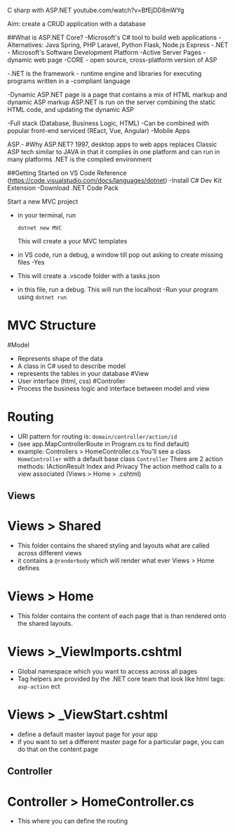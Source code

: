 C sharp with ASP.NET
youtube.com/watch?v=BfEjDD8mWYg

Aim: create a CRUD application with a database

##What is ASP.NET Core?
-Microsoft's C# tool to build web applications
-Alternatives: Java Spring, PHP Laravel, Python Flask, Node.js Express
-.NET - Microsoft's Software Development Platform
-Active Server Pages - dynamic web page
-CORE - open source, cross-platform version of ASP

-.NET is the framework - runtime engine and libraries for executing programs written in a -compliant language

-Dynamic ASP.NET page is a page that contains a mix of HTML markup and dynamic ASP markup
ASP.NET is run on the server combining the static HTML code, and updating the dynamic ASP 

-Full stack (Database, Business Logic, HTML)
-Can be combined with popular front-end serviced (REact, Vue, Angular)
-Mobile Apps

ASP.-
#Why ASP.NET?
1997, desktop apps to web apps
replaces Classic ASP tech
similar to JAVA in that it complies in one platform and can run in many platforms
.NET is the complied environment


##Getting Started on VS Code
Reference (https://code.visualstudio.com/docs/languages/dotnet)
-Install C# Dev Kit Extension
-Download .NET Code Pack

Start a new MVC project
- in your terminal, run

    `dotnet new MVC`

  This will create a your MVC templates
- in VS code, run a debug, a window till pop out asking to create missing files -Yes
- This will create a .vscode folder with a tasks.json
- in this file, run a debug. This will run the localhost
-Run your program using
    `dotnet run`

# MVC Structure
#Model
- Represents shape of the data
- A class in C# used to describe model
- represents the tables in your database
#View
- User interface (html, css)
#Controller
- Process the business logic and interface between model and view

# Routing
- URl pattern for routing is:
    `domain/controller/action/id`
- (see app.MapControllerRoute in Program.cs to find default)
- example:
  Controllers > HomeController.cs
    You'll see a class `HomeController` with a default base class `Controller`
    There are 2 action methods: IActionResult Index and Privacy
    The action method calls to a view associated (Views > Home > .cshtml)
  
## Views
# Views > Shared
- This folder contains the shared styling and layouts what are called across different views
- it contains a `@renderbody` which will render what ever Views > Home defines
# Views > Home
- This folder contains the content of each page that is than rendered onto the shared layouts.
# Views >_ViewImports.cshtml
- Global namespace which you want to access across all pages
- Tag helpers are provided by the .NET core team that look like html tags:
  `asp-action` ect
# Views > _ViewStart.cshtml
- define a default master layout page for your app
- if you want to set a different master page for a particular page, you can do that on the content page

## Controller
# Controller > HomeController.cs
- This where you can define the routing